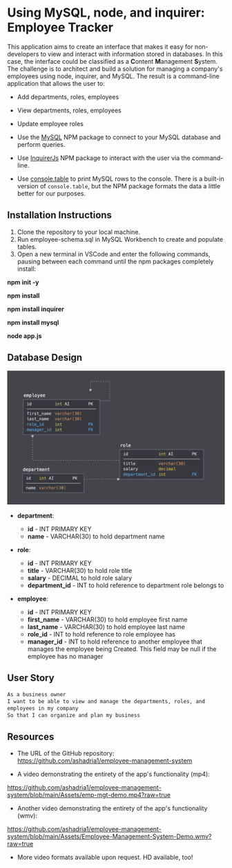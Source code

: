 # Using MySQL, node, and inquirer: Employee Tracker

This application aims to create an interface that makes it easy for non-developers to view and interact with information stored in databases.  In this case, the interface could be classified as a **C**ontent **M**anagement **S**ystem.  The challenge is to architect and build a solution for managing a company's employees using node, inquirer, and MySQL.  The result is a command-line application that allows the user to:

  * Add departments, roles, employees

  * View departments, roles, employees

  * Update employee roles

  * Use the [MySQL](https://www.npmjs.com/package/mysql) NPM package to connect to your MySQL database and perform queries.

  * Use [InquirerJs](https://www.npmjs.com/package/inquirer/v/0.2.3) NPM package to interact with the user via the command-line.

  * Use [console.table](https://www.npmjs.com/package/console.table) to print MySQL rows to the console. There is a built-in version of `console.table`, but the NPM package formats the data a little better for our purposes.

## Installation Instructions

1.  Clone the repository to your local machine.
2.  Run employee-schema.sql in MySQL Workbench to create and populate tables.
3.  Open a new terminal in VSCode and enter the following commands, pausing between each command until the npm packages completely install:

**npm init -y**

**npm install**

**npm install inquirer**

**npm install mysql**

**node app.js**

## Database Design ##

![Database Schema](Assets/schema.png)

* **department**:

  * **id** - INT PRIMARY KEY
  * **name** - VARCHAR(30) to hold department name

* **role**:

  * **id** - INT PRIMARY KEY
  * **title** -  VARCHAR(30) to hold role title
  * **salary** -  DECIMAL to hold role salary
  * **department_id** -  INT to hold reference to department role belongs to

* **employee**:

  * **id** - INT PRIMARY KEY
  * **first_name** - VARCHAR(30) to hold employee first name
  * **last_name** - VARCHAR(30) to hold employee last name
  * **role_id** - INT to hold reference to role employee has
  * **manager_id** - INT to hold reference to another employee that manages the employee being Created. This field may be null if the employee has no manager
  
## User Story

```
As a business owner
I want to be able to view and manage the departments, roles, and employees in my company
So that I can organize and plan my business
```

## Resources

* The URL of the GitHub repository:
https://github.com/ashadria1/employee-management-system

* A video demonstrating the entirety of the app's functionality (mp4):

https://github.com/ashadria1/employee-management-system/blob/main/Assets/emp-mgt-demo.mp4?raw=true

* Another video demonstrating the entirety of the app's functionality (wmv):

https://github.com/ashadria1/employee-management-system/blob/main/Assets/Employee-Management-System-Demo.wmv?raw=true

* More video formats available upon request.  HD available, too!
